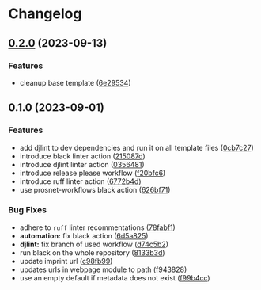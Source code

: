 # Changelog

## [0.2.0](https://github.com/acdh-oeaw/apis-webpage/compare/v0.1.0...v0.2.0) (2023-09-13)


### Features

* cleanup base template ([6e29534](https://github.com/acdh-oeaw/apis-webpage/commit/6e2953437d46690ea601d6fd56ada7902fbfce5a))

## 0.1.0 (2023-09-01)


### Features

* add djlint to dev dependencies and run it on all template files ([0cb7c27](https://github.com/acdh-oeaw/apis-webpage/commit/0cb7c27bf75226ce985d474c2688bfab4a216867))
* introduce black linter action ([215087d](https://github.com/acdh-oeaw/apis-webpage/commit/215087d97b443b075b57f61735cb32d17b9c10a4))
* introduce djlint linter action ([0356481](https://github.com/acdh-oeaw/apis-webpage/commit/03564811cc65f1dad948372259ac4e554825cf0c))
* introduce release please workflow ([f20bfc6](https://github.com/acdh-oeaw/apis-webpage/commit/f20bfc6269aaacd263a74bfad1349410af358666))
* introduce ruff linter action ([6772b4d](https://github.com/acdh-oeaw/apis-webpage/commit/6772b4dc39070b6ba5d312f5760eac97675b819d))
* use prosnet-workflows black action ([626bf71](https://github.com/acdh-oeaw/apis-webpage/commit/626bf71dcaa86d4d63522c04258e6c5fcb15566f))


### Bug Fixes

* adhere to `ruff` linter recommentations ([78fabf1](https://github.com/acdh-oeaw/apis-webpage/commit/78fabf1feeeba3f2a906fbbfeb0d61256d096346))
* **automation:** fix black action ([6d5a825](https://github.com/acdh-oeaw/apis-webpage/commit/6d5a82572e62e222abd3475df7ed605d351de007))
* **djlint:** fix branch of used workflow ([d74c5b2](https://github.com/acdh-oeaw/apis-webpage/commit/d74c5b2ff95f65b6f75d9ffe7e7d45ae475c73a7))
* run black on the whole repository ([8133b3d](https://github.com/acdh-oeaw/apis-webpage/commit/8133b3d87a88aabb95f3bc6cf07ffba20e4535f4))
* update imprint url ([c98fb99](https://github.com/acdh-oeaw/apis-webpage/commit/c98fb99f962755320cbc212e6d9e3c08bcd26238))
* updates urls in webpage module to path ([f943828](https://github.com/acdh-oeaw/apis-webpage/commit/f94382859449af0d1695326f868925f1d588fbd8))
* use an empty default if metadata does not exist ([f99b4cc](https://github.com/acdh-oeaw/apis-webpage/commit/f99b4cc0bb36d32ef82130db70af47f321139fdf))
